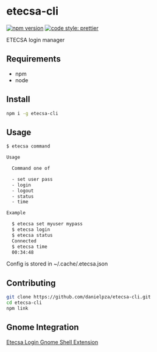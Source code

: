 # etecsa-cli

[![npm version](https://img.shields.io/npm/v/etecsa-cli.svg)](https://www.npmjs.com/package/etecsa-cli)
[![code style: prettier](https://img.shields.io/badge/code_style-prettier-ff69b4.svg?style=flat-square)](https://github.com/prettier/prettier)

ETECSA login manager

## Requirements

- npm
- node

## Install

```sh
npm i -g etecsa-cli
```

## Usage

```sh
$ etecsa command

Usage

  Command one of

  - set user pass
  - login
  - logout
  - status
  - time

Example

  $ etecsa set myuser mypass
  $ etecsa login
  $ etecsa status
  Connected
  $ etecsa time
  00:34:48
```

Config is stored in ~/.cache/.etecsa.json

## Contributing

```sh
git clone https://github.com/danielpza/etecsa-cli.git
cd etecsa-cli
npm link
```

## Gnome Integration

[Etecsa Login Gnome Shell Extension](https://github.com/danielpza/etecsa-login-gnome-shell-extension)
